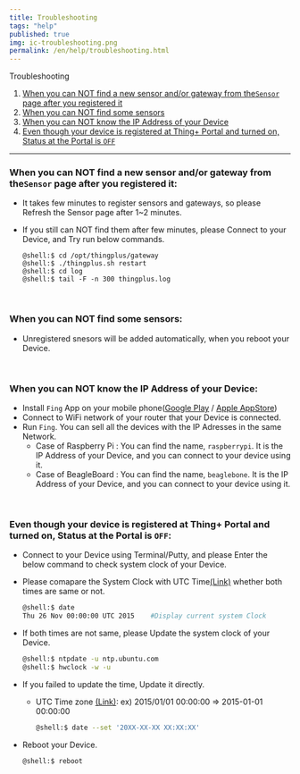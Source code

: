 ```yaml
---
title: Troubleshooting
tags: "help"
published: true
img: ic-troubleshooting.png
permalink: /en/help/troubleshooting.html
---
```

<div id='id-trouble1'></div>
Troubleshooting

1. [When you can NOT find a new sensor and/or gateway from the`Sensor` page after you registered it](#id-trouble1)
2. [When you can NOT find some sensors](#id-trouble2)
3. [When you can NOT know the IP Address of your Device](#id-trouble3)
4. [Even though your device is registered at Thing+ Portal and turned on, Status at the Portal is `OFF`](#id-trouble4)

---

### When you can NOT find a new sensor and/or gateway from the`Sensor` page after you registered it:

 - It takes few minutes to register sensors and gateways, so please Refresh the Sensor page after 1~2 minutes.
 - If you still can NOT find them after few minutes, please Connect to your Device, and Try run below commands.

    ```
    @shell:$ cd /opt/thingplus/gateway
    @shell:$ ./thingplus.sh restart
    @shell:$ cd log
    @shell:$ tail -F -n 300 thingplus.log
    ```

<div id='id-trouble2'></div>
<br/>

### When you can NOT find some sensors:

  - Unregistered snesors will be added automatically, when you reboot your Device.

<div id='id-trouble3'></div>
<br/>

### When you can NOT know the IP Address of your Device:

  - Install `Fing` App on your mobile phone([Google Play](https://play.google.com/store/apps/details?id=com.overlook.android.fing) / [Apple AppStore](https://itunes.apple.com/kr/app/fing-network-scanner/id430921107?mt=8))
  - Connect to WiFi network of your router that your Device is connected.
  - Run `Fing`. You can sell all the devices with the IP Adresses in the same Network.
    - Case of Raspberry Pi : You can find the name, `raspberrypi`. It is the IP Address of your Device, and you can connect to your device using it.
    - Case of BeagleBoard : You can find the name, `beaglebone`. It is the IP Address of your Device, and you can connect to your device using it.

<div id='id-trouble4'></div>
<br/>

### Even though your device is registered at Thing+ Portal and turned on, Status at the Portal is `OFF`:

- Connect to your Device using Terminal/Putty, and please Enter the below command to check system clock of your Device.

- Please comapare the System Clock with UTC Time[(Link)](http://www.worldtimeserver.com/current_time_in_UTC.aspx) whether both times are same or not.

  ```bash
  @shell:$ date
  Thu 26 Nov 00:00:00 UTC 2015    #Display current system Clock
  ```

- If both times are not same, please Update the system clock of your Device.

  ```bash
  @shell:$ ntpdate -u ntp.ubuntu.com
  @shell:$ hwclock -w -u
  ```

- If you failed to update the time, Update it directly.

  - UTC Time zone [(Link)](http://www.worldtimeserver.com/current_time_in_UTC.aspx): ex) 2015/01/01 00:00:00 => 2015-01-01 00:00:00

    ```bash
    @shell:$ date --set '20XX-XX-XX XX:XX:XX'
    ```

- Reboot your Device.

  ```bash
  @shell:$ reboot
  ```
